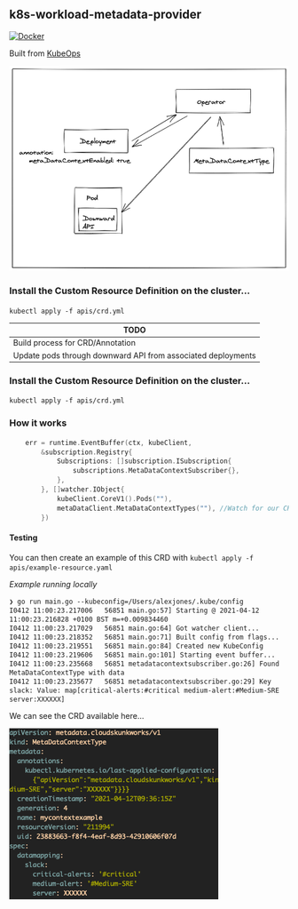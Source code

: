 ## k8s-workload-metadata-provider

[![Docker](https://github.com/AlexsJones/k8s-workload-metadata-provider/actions/workflows/docker-publish.yml/badge.svg)](https://github.com/AlexsJones/k8s-workload-metadata-provider/actions/workflows/docker-publish.yml)

Built from [KubeOps](https://github.com/AlexsJones/KubeOps)


![images](image/metadata3.png)


### Install the Custom Resource Definition on the cluster...

`kubectl apply -f apis/crd.yml`

| TODO                                                         |
|--------------------------------------------------------------|
| Build process for CRD/Annotation                             |
| Update pods through downward API from associated deployments |


### Install the Custom Resource Definition on the cluster...

`kubectl apply -f apis/crd.yml`

### How it works

```go
	err = runtime.EventBuffer(ctx, kubeClient,
		&subscription.Registry{
			Subscriptions: []subscription.ISubscription{
				subscriptions.MetaDataContextSubscriber{},
			},
		}, []watcher.IObject{
			kubeClient.CoreV1().Pods(""),
			metaDataClient.MetaDataContextTypes(""), //Watch for our CRD
		})
```

#### Testing

You can then create an example of this CRD with `kubectl apply -f apis/example-resource.yaml`

_Example running locally_

```
❯ go run main.go --kubeconfig=/Users/alexjones/.kube/config
I0412 11:00:23.217006   56851 main.go:57] Starting @ 2021-04-12 11:00:23.216828 +0100 BST m=+0.009834460
I0412 11:00:23.217029   56851 main.go:64] Got watcher client...
I0412 11:00:23.218352   56851 main.go:71] Built config from flags...
I0412 11:00:23.219551   56851 main.go:84] Created new KubeConfig
I0412 11:00:23.219606   56851 main.go:101] Starting event buffer...
I0412 11:00:23.235668   56851 metadatacontextsubscriber.go:26] Found MetaDataContextType with data
I0412 11:00:23.235677   56851 metadatacontextsubscriber.go:29] Key slack: Value: map[critical-alerts:#critical medium-alert:#Medium-SRE server:XXXXXX]
```

We can see the CRD available here...

![image](image/crd.png)

